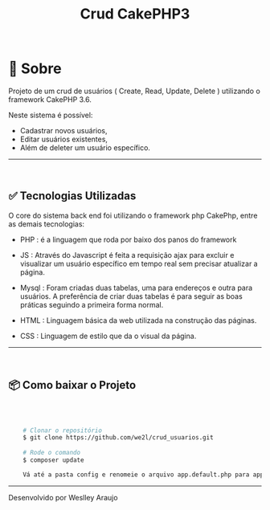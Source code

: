 <h1 align='center' >  Crud CakePHP3 </h1> 

<br>

# 📃 Sobre

Projeto de um crud de usuários ( Create, Read, Update, Delete ) utilizando o framework CakePHP 3.6.

Neste sistema é possível: 
- Cadastrar novos usuários,
- Editar usuários existentes,
- Além de deleter um usuário específico. 
***
<br>

## ✅ Tecnologias Utilizadas


O core do sistema back end foi utilizando o framework php CakePhp, entre as demais tecnologias: 

- PHP : é a linguagem que roda por baixo dos panos do framework

- JS : Através do Javascript é feita a requisição ajax para excluir e visualizar um usuário específico em tempo real sem precisar atualizar a página.

- Mysql : Foram criadas duas tabelas, uma para endereços e outra para usuários. A preferência de criar duas tabelas é para seguir as boas práticas seguindo a primeira forma normal. 

- HTML : Linguagem básica da web utilizada na construção das páginas.

- CSS : Linguagem de estilo que da o visual da página.
***
<br>

## 📦 Como baixar o Projeto

<br>

```bash

    # Clonar o repositório
    $ git clone https://github.com/we2l/crud_usuarios.git
    
    # Rode o comando
    $ composer update 

    Vá até a pasta config e renomeie o arquivo app.default.php para app.php e configure compatível com seu banco de dados.
```
---
Desenvolvido por Weslley Araujo 
